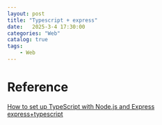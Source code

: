 ```yaml
---                
layout: post                
title: "Typescript + express"                
date:   2025-3-4 17:30:00                 
categories: "Web"                
catalog: true                
tags:                 
    - Web                
---      
```





# Reference

[How to set up TypeScript with Node.js and Express](https://blog.logrocket.com/how-to-set-up-node-typescript-express/)      
[express+typescript](https://blog.csdn.net/longyvfengyun/article/details/139771745)  